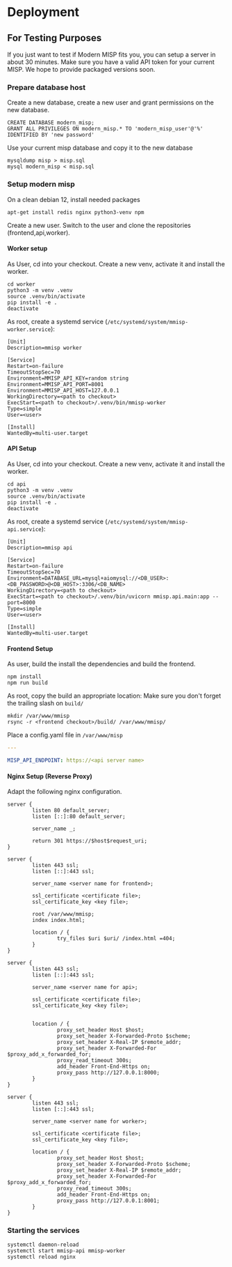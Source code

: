 # Deployment

## For Testing Purposes

If you just want to test if Modern MISP fits you, you can setup a server in about 30 minutes.
Make sure you have a valid API token for your current MISP. 
We hope to provide packaged versions soon.

### Prepare database host

Create a new database, create a new user and grant permissions on the new database.

```mysql
CREATE DATABASE modern_misp;
GRANT ALL PRIVILEGES ON modern_misp.* TO 'modern_misp_user'@'%' IDENTIFIED BY 'new password'
```

Use your current misp database and copy it to the new database

```shell
mysqldump misp > misp.sql
mysql modern_misp < misp.sql
```

### Setup modern misp

On a clean debian 12, install needed packages

```shell
apt-get install redis nginx python3-venv npm
```

Create a new user.
Switch to the user and clone the repositories (frontend,api,worker).

#### Worker setup

As User, cd into your checkout.
Create a new venv, activate it and install the worker.

```shell
cd worker
python3 -m venv .venv
source .venv/bin/activate
pip install -e .
deactivate
```

As root, create a systemd service (`/etc/systemd/system/mmisp-worker.service`):

```
[Unit]
Description=mmisp worker

[Service]
Restart=on-failure
TimeoutStopSec=70
Environment=MMISP_API_KEY=random string
Environment=MMISP_API_PORT=8001
Environment=MMISP_API_HOST=127.0.0.1
WorkingDirectory=<path to checkout>
ExecStart=<path to checkout>/.venv/bin/mmisp-worker
Type=simple
User=<user>

[Install]
WantedBy=multi-user.target
```

#### API Setup

As User, cd into your checkout.
Create a new venv, activate it and install the worker.

```
cd api
python3 -m venv .venv
source .venv/bin/activate
pip install -e .
deactivate
```

As root, create a systemd service (`/etc/systemd/system/mmisp-api.service`):

```
[Unit]
Description=mmisp api

[Service]
Restart=on-failure
TimeoutStopSec=70
Environment=DATABASE_URL=mysql+aiomysql://<DB_USER>:<DB_PASSWORD>@<DB_HOST>:3306/<DB_NAME>
WorkingDirectory=<path to checkout>
ExecStart=<path to checkout>/.venv/bin/uvicorn mmisp.api.main:app --port=8000
Type=simple
User=<user>

[Install]
WantedBy=multi-user.target
```

#### Frontend Setup

As user, build the install the dependencies and build the frontend.

```
npm install
npm run build
```

As root, copy the build an appropriate location:
Make sure you don't forget the trailing slash on `build/`

```
mkdir /var/www/mmisp
rsync -r <frontend checkout>/build/ /var/www/mmisp/
```

Place a config.yaml file in `/var/www/misp`

```yaml
---

MISP_API_ENDPOINT: https://<api server name>
```

#### Nginx Setup (Reverse Proxy)

Adapt the following nginx configuration.

```nginx
server {                                                                    
        listen 80 default_server;                                           
        listen [::]:80 default_server;           
                                      
        server_name _;

        return 301 https://$host$request_uri;
} 

server {
        listen 443 ssl;
        listen [::]:443 ssl;

        server_name <server name for frontend>;

        ssl_certificate <certificate file>;
        ssl_certificate_key <key file>;

        root /var/www/mmisp;
        index index.html;

        location / {
                try_files $uri $uri/ /index.html =404;
        }
}

server {
        listen 443 ssl;
        listen [::]:443 ssl;

        server_name <server name for api>;

        ssl_certificate <certificate file>;
        ssl_certificate_key <key file>;


        location / {
                proxy_set_header Host $host;
                proxy_set_header X-Forwarded-Proto $scheme;
                proxy_set_header X-Real-IP $remote_addr;
                proxy_set_header X-Forwarded-For $proxy_add_x_forwarded_for;
                proxy_read_timeout 300s;
                add_header Front-End-Https on;
                proxy_pass http://127.0.0.1:8000;
        }
}

server {
        listen 443 ssl;
        listen [::]:443 ssl;

        server_name <server name for worker>;

        ssl_certificate <certificate file>;
        ssl_certificate_key <key file>;

        location / {
                proxy_set_header Host $host;
                proxy_set_header X-Forwarded-Proto $scheme;
                proxy_set_header X-Real-IP $remote_addr;
                proxy_set_header X-Forwarded-For $proxy_add_x_forwarded_for;
                proxy_read_timeout 300s;
                add_header Front-End-Https on;
                proxy_pass http://127.0.0.1:8001;
        }
}
```

### Starting the services

```
systemctl daemon-reload
systemctl start mmisp-api mmisp-worker
systemctl reload nginx
```
